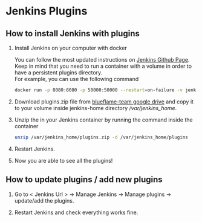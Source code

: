 # Jenkins Plugins

## How to install Jenkins with plugins

1. Install Jenkins on your computer with docker

   You can follow the most updated instructions on [Jenkins Github Page](https://github.com/jenkinsci/docker/blob/master/README.md). <br>
   Keep in mind that you need to run a container with a volume in order to have a persistent plugins directory. <br>
   For example, you can use the following command  
   ```Bash
   docker run -p 8080:8080 -p 50000:50000 --restart=on-failure -v jenkins_home:/var/jenkins_home jenkins/jenkins:lts-jdk11
   ```
2. Download plugins.zip file from [blueflame-team google drive](https://drive.google.com/drive/folders/1l97AloE5SyHLniTtnbOdfRl0KkNfw9IH?usp=share_link)      and copy it to your volume inside jenkins-home directory <i>/var/jenkins_home</i>.

3. Unzip the  in your Jenkins container by running the command inside the container 
   ```Bash
   unzip /var/jenkins_home/plugins.zip -d /var/jenkins_home/plugins
   ```
4. Restart Jenkins.

5. Now you are able to see all the plugins!

## How to update plugins / add new plugins

1. Go to < Jenkins Url > &#8594; Manage Jenkins &#8594; Manage plugins &#8594; update/add the plugins.

2. Restart Jenkins and check everything works fine.


